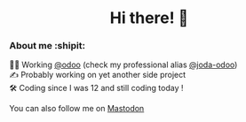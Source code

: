 <h1 align="center">Hi there! 👋</h1>
<h3>About me :shipit:</h3>

:technologist: Working <a href="https://github.com/odoo">@odoo</a> (check my professional alias <a href="https://github.com/joda-odoo">@joda-odoo</a>) <br />
:writing_hand: Probably working on yet another side project <br />
:hammer_and_wrench: Coding since I was 12 and still coding today !

You can also follow me on <a rel="me" href="https://mastodon.social/@keyb">Mastodon</a>
